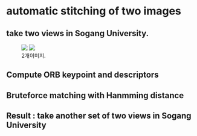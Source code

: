 # automatic stitching of two images

## take two views in Sogang University.
<figure class="half">
  <a href="link"><img src="https://github.com/piljaekang/automatic-stitching-of-two-images/assets/72394357/79261def-b235-4a29-b4ae-eb7dccc056fb"></a>
  <a href="link"><img src="https://github.com/piljaekang/automatic-stitching-of-two-images/assets/72394357/2a4c0c75-c436-48aa-b99e-78ef4ae97af1"></a>
  <figcaption>2개이미지.</figcaption>
</figure>


## Compute ORB keypoint and descriptors

## Bruteforce matching with Hanmming distance

## Result : take another set of two views in Sogang University
